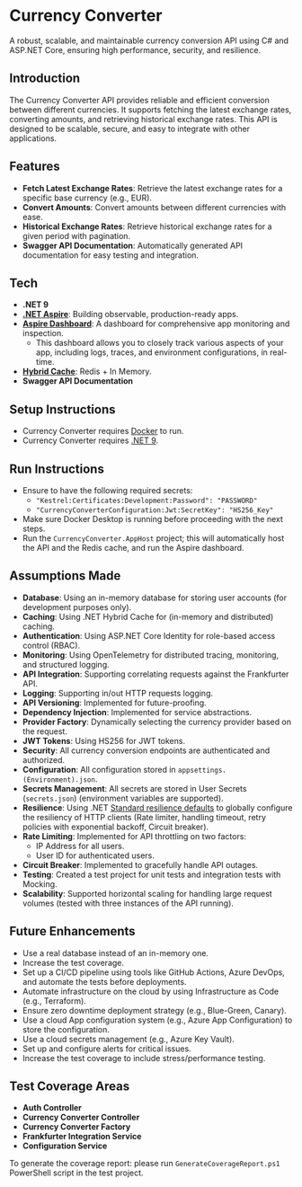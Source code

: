 # Currency Converter

A robust, scalable, and maintainable currency conversion API using C# and ASP.NET Core, ensuring high performance, security, and resilience.

## Introduction
The Currency Converter API provides reliable and efficient conversion between different currencies. It supports fetching the latest exchange rates, converting amounts, and retrieving historical exchange rates. This API is designed to be scalable, secure, and easy to integrate with other applications.

## Features
- **Fetch Latest Exchange Rates**: Retrieve the latest exchange rates for a specific base currency (e.g., EUR).
- **Convert Amounts**: Convert amounts between different currencies with ease.
- **Historical Exchange Rates**: Retrieve historical exchange rates for a given period with pagination.
- **Swagger API Documentation**: Automatically generated API documentation for easy testing and integration.

## Tech
- **.NET 9**
- **[.NET Aspire](https://learn.microsoft.com/en-us/dotnet/aspire/get-started/aspire-overview)**: Building observable, production-ready apps.
- **[Aspire Dashboard](https://learn.microsoft.com/en-us/dotnet/aspire/fundamentals/dashboard/overview?tabs=bash)**: A dashboard for comprehensive app monitoring and inspection.
  - This dashboard allows you to closely track various aspects of your app, including logs, traces, and environment configurations, in real-time.
- **[Hybrid Cache](https://learn.microsoft.com/en-us/aspnet/core/performance/caching/hybrid?view=aspnetcore-9.0)**: Redis + In Memory.
- **Swagger API Documentation**

## Setup Instructions
- Currency Converter requires [Docker](https://www.docker.com/products/docker-desktop/) to run.
- Currency Converter requires [.NET 9](https://dotnet.microsoft.com/en-us/download/dotnet/9.0).


## Run Instructions
- Ensure to have the following required secrets:
  - `"Kestrel:Certificates:Development:Password": "PASSWORD"`
  - `"CurrencyConverterConfiguration:Jwt:SecretKey": "HS256_Key"`
- Make sure Docker Desktop is running before proceeding with the next steps.
- Run the `CurrencyConverter.AppHost` project; this will automatically host the API and the Redis cache, and run the Aspire dashboard.

## Assumptions Made
- **Database**: Using an in-memory database for storing user accounts (for development purposes only).
- **Caching**: Using .NET Hybrid Cache for (in-memory and distributed) caching.
- **Authentication**: Using ASP.NET Core Identity for role-based access control (RBAC).
- **Monitoring**: Using OpenTelemetry for distributed tracing, monitoring, and structured logging.
- **API Integration**: Supporting correlating requests against the Frankfurter API.
- **Logging**: Supporting in/out HTTP requests logging.
- **API Versioning**: Implemented for future-proofing.
- **Dependency Injection**: Implemented for service abstractions.
- **Provider Factory**: Dynamically selecting the currency provider based on the request.
- **JWT Tokens**: Using HS256 for JWT tokens.
- **Security**: All currency conversion endpoints are authenticated and authorized.
- **Configuration**: All configuration stored in `appsettings.(Environment).json`.
- **Secrets Management**: All secrets are stored in User Secrets (`secrets.json`) (environment variables are supported).
- **Resilience**: Using .NET [Standard resilience defaults](https://learn.microsoft.com/en-us/dotnet/core/resilience/http-resilience?tabs=dotnet-cli) to globally configure the resiliency of HTTP clients (Rate limiter, handling timeout, retry policies with exponential backoff, Circuit breaker).
- **Rate Limiting**: Implemented for API throttling on two factors:
  - IP Address for all users.
  - User ID for authenticated users.
- **Circuit Breaker**: Implemented to gracefully handle API outages.
- **Testing**: Created a test project for unit tests and integration tests with Mocking.
- **Scalability**: Supported horizontal scaling for handling large request volumes (tested with three instances of the API running).

## Future Enhancements
- Use a real database instead of an in-memory one.
- Increase the test coverage.
- Set up a CI/CD pipeline using tools like GitHub Actions, Azure DevOps, and automate the tests before deployments.
- Automate infrastructure on the cloud by using Infrastructure as Code (e.g., Terraform).
- Ensure zero downtime deployment strategy (e.g., Blue-Green, Canary).
- Use a cloud App configuration system (e.g., Azure App Configuration) to store the configuration.
- Use a cloud secrets management (e.g., Azure Key Vault).
- Set up and configure alerts for critical issues.
- Increase the test coverage to include stress/performance testing.

## Test Coverage Areas
- **Auth Controller**
- **Currency Converter Controller**
- **Currency Converter Factory**
- **Frankfurter Integration Service**
- **Configuration Service**

To generate the coverage report: please run `GenerateCoverageReport.ps1` PowerShell script in the test project.
